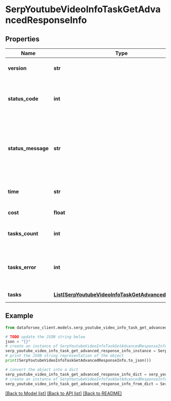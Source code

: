 # SerpYoutubeVideoInfoTaskGetAdvancedResponseInfo


## Properties

Name | Type | Description | Notes
------------ | ------------- | ------------- | -------------
**version** | **str** | the current version of the API | [optional] 
**status_code** | **int** | general status code you can find the full list of the response codes here | [optional] 
**status_message** | **str** | general informational message you can find the full list of general informational messages here | [optional] 
**time** | **str** | total execution time, seconds | [optional] 
**cost** | **float** | total tasks cost, USD | [optional] 
**tasks_count** | **int** | the number of tasks in the tasks array | [optional] 
**tasks_error** | **int** | the number of tasks in the tasks array returned with an error | [optional] 
**tasks** | [**List[SerpYoutubeVideoInfoTaskGetAdvancedTaskInfo]**](SerpYoutubeVideoInfoTaskGetAdvancedTaskInfo.md) | array of tasks | [optional] 

## Example

```python
from dataforseo_client.models.serp_youtube_video_info_task_get_advanced_response_info import SerpYoutubeVideoInfoTaskGetAdvancedResponseInfo

# TODO update the JSON string below
json = "{}"
# create an instance of SerpYoutubeVideoInfoTaskGetAdvancedResponseInfo from a JSON string
serp_youtube_video_info_task_get_advanced_response_info_instance = SerpYoutubeVideoInfoTaskGetAdvancedResponseInfo.from_json(json)
# print the JSON string representation of the object
print(SerpYoutubeVideoInfoTaskGetAdvancedResponseInfo.to_json())

# convert the object into a dict
serp_youtube_video_info_task_get_advanced_response_info_dict = serp_youtube_video_info_task_get_advanced_response_info_instance.to_dict()
# create an instance of SerpYoutubeVideoInfoTaskGetAdvancedResponseInfo from a dict
serp_youtube_video_info_task_get_advanced_response_info_from_dict = SerpYoutubeVideoInfoTaskGetAdvancedResponseInfo.from_dict(serp_youtube_video_info_task_get_advanced_response_info_dict)
```
[[Back to Model list]](../README.md#documentation-for-models) [[Back to API list]](../README.md#documentation-for-api-endpoints) [[Back to README]](../README.md)


